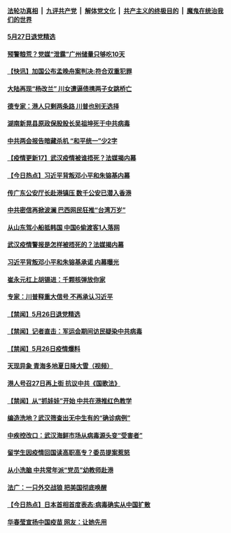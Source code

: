 

####  [法轮功真相](../../../../basic/blob/master/README.md?t=05280531) &nbsp;|&nbsp; [九评共产党](../../../../9ping.md/blob/master/README.md?t=05280531) &nbsp;|&nbsp; [解体党文化](../../../../jtdwh.md/blob/master/README.md?t=05280531)  &nbsp;|&nbsp; [共产主义的终极目的](../../../../gczydzjmd.md/blob/master/README.md?t=05280531) &nbsp;|&nbsp; [魔鬼在统治我们的世界](../../../../mgztzwmdsj.md/blob/master/README.md?t=05280531) 

#### [5月27日退党精选](../pages/prog204/a102857413.md?t=05280531) 

#### [预警粮荒？党媒“泄露”广州储量只够吃10天](../pages/prog204/a102857303.md?t=05280531) 

#### [【快讯】加国公布孟晚舟案判决:符合双重犯罪](../pages/prog204/a102857322.md?t=05280531) 

#### [大陆再现“杨改兰” 川女遭逼债携两子女跳桥亡](../pages/prog204/a102857225.md?t=05280531) 

#### [德专家：港人只剩两条路 川普也别无选择](../pages/prog204/a102857200.md?t=05280531) 

#### [湖南新晃县原政保股股长吴祖坤死于中共病毒](../pages/prog204/a102857104.md?t=05280531) 

#### [中共两会报告暗藏杀机 “和平统一”少2字](../pages/prog204/a102857065.md?t=05280531) 

#### [【疫情更新17】武汉疫情被谁捂死？法媒揭内幕](../pages/prog204/a102855105.md?t=05280531) 

#### [【今日热点】习近平背叛邓小平和朱镕基内幕](../pages/prog204/a102856907.md?t=05280531) 

#### [传广东公安厅长赴港镇压 数千公安已潜入香港](../pages/prog204/a102856998.md?t=05280531) 

#### [中共密信再掀波澜 巴西网民狂推“台湾万岁”](../pages/prog204/a102856935.md?t=05280531) 

#### [从山东驾小船抵韩国 中国6偷渡客1人落网](../pages/prog204/a102856955.md?t=05280531) 

#### [武汉疫情警报是怎样被捂死的？法媒揭内幕](../pages/prog204/a102856914.md?t=05280531) 

#### [习近平背叛邓小平和朱镕基承诺 内幕曝光](../pages/prog204/a102856915.md?t=05280531) 

#### [崔永元杠上胡锡进：千颗核弹放你家](../pages/prog204/a102856852.md?t=05280531) 

#### [专家：川普释重大信号 不再承认习近平](../pages/prog204/a102856816.md?t=05280531) 


#### [【禁闻】5月26日退党精选](../pages/prog204/a102856722.md?t=05280531) 

#### [【禁闻】记者直击：军运会期间访民疑染中共病毒](../pages/prog204/a102856704.md?t=05280531) 

#### [【禁闻】5月26日疫情爆料](../pages/prog204/a102856717.md?t=05280531) 

#### [天现异象 青海多地夏日降大雪（视频）](../pages/prog204/a102856664.md?t=05280531) 

#### [港人号召27日再上街 抗议中共《国歌法》](../pages/prog204/a102856618.md?t=05280531) 

#### [【禁闻】从“抓娃娃”开始 中共在港推红色教学](../pages/prog204/a102856642.md?t=05280531) 

#### [编造洗地？武汉筛查出无中生有的“确诊病例”](../pages/prog204/a102856527.md?t=05280531) 

#### [中疾控改口：武汉海鲜市场从病毒源头变“受害者”](../pages/prog204/a102856436.md?t=05280531) 

#### [留学生因疫情回国读高职高专？委员提案惹怒](../pages/prog204/a102856500.md?t=05280531) 

#### [从小洗脑 中共常年派“党员”幼教师赴港](../pages/prog204/a102856405.md?t=05280531) 

#### [法广：一只外交战狼 把美国彻底唤醒](../pages/prog204/a102856312.md?t=05280531) 

#### [【今日热点】日本首相首度表态:病毒确实从中国扩散](../pages/prog204/a102856240.md?t=05280531) 

#### [华春莹宣扬中国疫苗  网友：让她先用](../pages/prog204/a102856251.md?t=05280531) 

